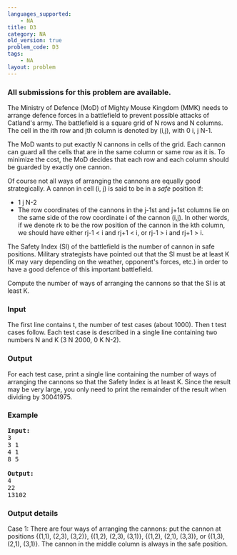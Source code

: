 ```yaml
---
languages_supported:
    - NA
title: D3
category: NA
old_version: true
problem_code: D3
tags:
    - NA
layout: problem
---
```

###  All submissions for this problem are available. 

The Ministry of Defence (MoD) of Mighty Mouse Kingdom (MMK) needs to arrange defence forces in a battlefield to prevent possible attacks of Catland's army. The battlefield is a square grid of N rows and N columns. The cell in the ith row and jth column is denoted by (i,j), with 0 i, j N-1.

The MoD wants to put exactly N cannons in cells of the grid. Each cannon can guard all the cells that are in the same column or same row as it is. To minimize the cost, the MoD decides that each row and each column should be guarded by exactly one cannon.

Of course not all ways of arranging the cannons are equally good strategically. A cannon in cell (i, j) is said to be in a *safe* position if:

- 1 j N-2
- The row coordinates of the cannons in the j-1st and j+1st columns lie on the same side of the row coordinate i of the cannon (i,j). In other words, if we denote rk to be the row position of the cannon in the kth column, we should have either rj-1 &lt; i and rj+1 &lt; i, or rj-1 &gt; i and rj+1 &gt; i.

The Safety Index (SI) of the battlefield is the number of cannon in safe positions. Military strategists have pointed out that the SI must be at least K (K may vary depending on the weather, opponent's forces, etc.) in order to have a good defence of this important battlefield.

Compute the number of ways of arranging the cannons so that the SI is at least K.

### Input

The first line contains t, the number of test cases (about 1000). Then t test cases follow. Each test case is described in a single line containing two numbers N and K (3 N 2000, 0 K N-2).

### Output

For each test case, print a single line containing the number of ways of arranging the cannons so that the Safety Index is at least K. Since the result may be very large, you only need to print the remainder of the result when dividing by 30041975.

### Example

<pre>
<b>Input:</b>
3 
3 1
4 1
8 5

<b>Output:</b>
4
22
13102
</pre>
### Output details

Case 1: There are four ways of arranging the cannons: put the cannon at positions {(1,1), (2,3), (3,2)}, {(1,2), (2,3), (3,1)}, {(1,2), (2,1), (3,3)}, or {(1,3), (2,1), (3,1)}. The cannon in the middle column is always in the safe position.
